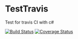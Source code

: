 TestTravis
==========

Test for travis CI with c#

[![Build Status](https://travis-ci.org/ycrumeyrolle/TestTravis.png?branch=master)](https://travis-ci.org/ycrumeyrolle/TestTravis)
[![Coverage Status](https://coveralls.io/repos/ycrumeyrolle/TestTravis/badge.png)](https://coveralls.io/r/ycrumeyrolle/TestTravis)
 
